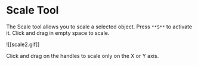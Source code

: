 # Scale Tool
The Scale tool allows you to scale a selected object. Press `**S**` to activate it. Click and drag in empty space to scale.

![[scale2.gif]]

Click and drag on the handles to scale only on the X or Y axis.
